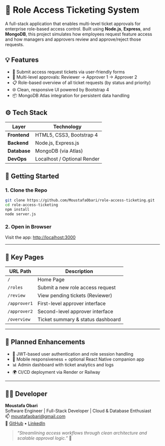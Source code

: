 # 🔐 Role Access Ticketing System
A full-stack application that enables multi-level ticket approvals for enterprise role-based access control. Built using **Node.js**, **Express**, and **MongoDB**, this project simulates how employees request feature access and how managers and approvers review and approve/reject those requests.

## 💡 Features
- 📝 Submit access request tickets via user-friendly forms
- 🔄 Multi-level approvals: Reviewer → Approver 1 → Approver 2
- 📋 Role-based overview of all ticket requests (by status and priority)
- 🌐 Clean, responsive UI powered by Bootstrap 4
- 📦 MongoDB Atlas integration for persistent data handling

## ⚙️ Tech Stack
| Layer         | Technology                     |
|--------------|---------------------------------|
| **Frontend**  | HTML5, CSS3, Bootstrap 4        |
| **Backend**   | Node.js, Express.js             |
| **Database**  | MongoDB (via Atlas)             |
| **DevOps**    | Localhost / Optional Render     |

## 🚀 Getting Started
### 1. Clone the Repo
```bash
git clone https://github.com/MoustafaObari/role-access-ticketing.git
cd role-access-ticketing
npm install
node server.js
```
### 2. Open in Browser

Visit the app: [http://localhost:3000](http://localhost:3000)

---

## 🧭 Key Pages

| URL Path      | Description                             |
|---------------|-----------------------------------------|
| `/`           | Home Page                               |
| `/roles`      | Submit a new role access request        |
| `/review`     | View pending tickets (Reviewer)         |
| `/approver1`  | First-level approver interface          |
| `/approver2`  | Second-level approver interface         |
| `/overview`   | Ticket summary & status dashboard       |

---

## 📌 Planned Enhancements

- 🔐 JWT-based user authentication and role session handling  
- 📱 Mobile responsiveness + optional React Native companion app  
- 📊 Admin dashboard with ticket analytics and logs  
- 🌍 CI/CD deployment via Render or Railway  

---

## 👨‍💻 Developer

**Moustafa Obari**  
Software Engineer | Full-Stack Developer | Cloud & Database Enthusiast  
📫 [moustafaobari@gmail.com](mailto:moustafaobari@gmail.com)  
🔗 [GitHub](https://github.com/MoustafaObari) • [LinkedIn](https://www.linkedin.com)

> _“Streamlining access workflows through clean architecture and scalable approval logic.”_ 🚀


